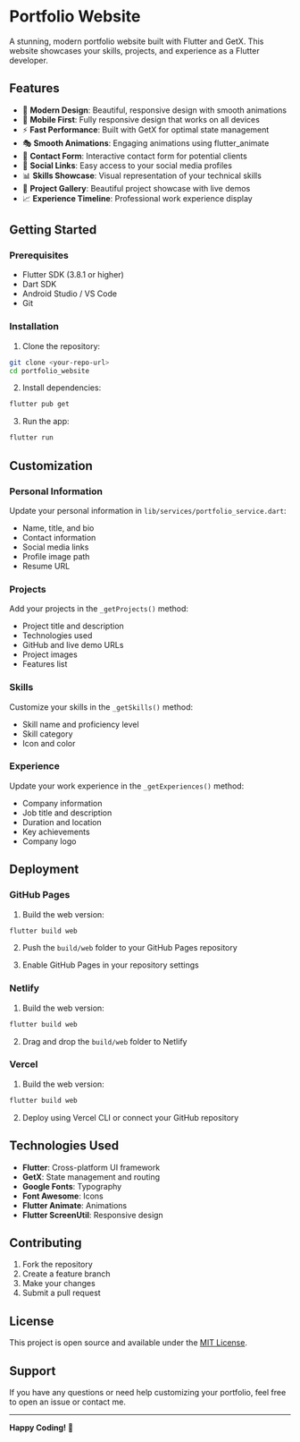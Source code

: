 # Portfolio Website

A stunning, modern portfolio website built with Flutter and GetX. This website showcases your skills, projects, and experience as a Flutter developer.

## Features

- 🎨 **Modern Design**: Beautiful, responsive design with smooth animations
- 📱 **Mobile First**: Fully responsive design that works on all devices
- ⚡ **Fast Performance**: Built with GetX for optimal state management
- 🎭 **Smooth Animations**: Engaging animations using flutter_animate
- 📧 **Contact Form**: Interactive contact form for potential clients
- 🔗 **Social Links**: Easy access to your social media profiles
- 📊 **Skills Showcase**: Visual representation of your technical skills
- 💼 **Project Gallery**: Beautiful project showcase with live demos
- 📈 **Experience Timeline**: Professional work experience display

## Getting Started

### Prerequisites

- Flutter SDK (3.8.1 or higher)
- Dart SDK
- Android Studio / VS Code
- Git

### Installation

1. Clone the repository:
```bash
git clone <your-repo-url>
cd portfolio_website
```

2. Install dependencies:
```bash
flutter pub get
```

3. Run the app:
```bash
flutter run
```

## Customization

### Personal Information

Update your personal information in `lib/services/portfolio_service.dart`:

- Name, title, and bio
- Contact information
- Social media links
- Profile image path
- Resume URL

### Projects

Add your projects in the `_getProjects()` method:

- Project title and description
- Technologies used
- GitHub and live demo URLs
- Project images
- Features list

### Skills

Customize your skills in the `_getSkills()` method:

- Skill name and proficiency level
- Skill category
- Icon and color

### Experience

Update your work experience in the `_getExperiences()` method:

- Company information
- Job title and description
- Duration and location
- Key achievements
- Company logo

## Deployment

### GitHub Pages

1. Build the web version:
```bash
flutter build web
```

2. Push the `build/web` folder to your GitHub Pages repository

3. Enable GitHub Pages in your repository settings

### Netlify

1. Build the web version:
```bash
flutter build web
```

2. Drag and drop the `build/web` folder to Netlify

### Vercel

1. Build the web version:
```bash
flutter build web
```

2. Deploy using Vercel CLI or connect your GitHub repository

## Technologies Used

- **Flutter**: Cross-platform UI framework
- **GetX**: State management and routing
- **Google Fonts**: Typography
- **Font Awesome**: Icons
- **Flutter Animate**: Animations
- **Flutter ScreenUtil**: Responsive design

## Contributing

1. Fork the repository
2. Create a feature branch
3. Make your changes
4. Submit a pull request

## License

This project is open source and available under the [MIT License](LICENSE).

## Support

If you have any questions or need help customizing your portfolio, feel free to open an issue or contact me.

---

**Happy Coding! 🚀**